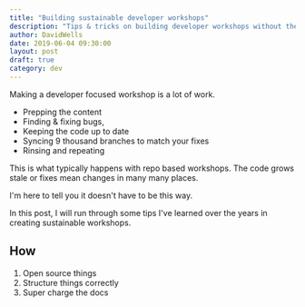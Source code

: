 ```yaml
---
title: "Building sustainable developer workshops"
description: "Tips & tricks on building developer workshops without the hassle, uptime & time"
author: DavidWells
date: 2019-06-04 09:30:00
layout: post
draft: true
category: dev
---
```


Making a developer focused workshop is a lot of work.

- Prepping the content
- Finding & fixing bugs,
- Keeping the code up to date
- Syncing 9 thousand branches to match your fixes
- Rinsing and repeating

This is what typically happens with repo based workshops. The code grows stale or fixes mean changes in many many places.

I'm here to tell you it doesn't have to be this way.

In this post, I will run through some tips I've learned over the years in creating sustainable workshops.

## How

1. Open source things
2. Structure things correctly
3. Super charge the docs
